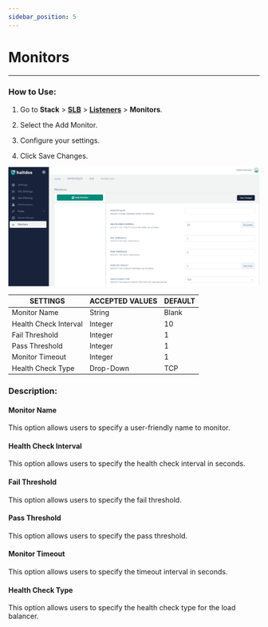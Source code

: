 ```yaml
---
sidebar_position: 5
---
```


# Monitors

---

### How to Use:

1. Go to **Stack** > [**SLB**](/adc/docs)  > [**Listeners**](../listeners/) > **Monitors**.

2. Select the Add Monitor.

3. Configure your settings. 

4. Click Save Changes.

![monitor1](/img/adc/monitor1.png)

| SETTINGS              | ACCEPTED VALUES | DEFAULT |
|-----------------------|-----------------|---------|
| Monitor Name          | String          | Blank   |
| Health Check Interval | Integer         | 10      |
| Fail Threshold        | Integer         | 1       |
| Pass Threshold        | Integer         | 1       |
| Monitor Timeout       | Integer         | 1       |
| Health Check Type     | Drop-Down       | TCP     |

### Description:

#### Monitor Name

This option allows users to specify a user-friendly name to monitor.

#### Health Check Interval

This option allows users to specify the health check interval in seconds.

#### Fail Threshold

This option allows users to specify the fail threshold.

#### Pass Threshold

This option allows users to specify the pass threshold.

#### Monitor Timeout

This option allows users to specify the timeout interval in seconds.

#### Health Check Type

This option allows users to specify the health check type for the load balancer.

